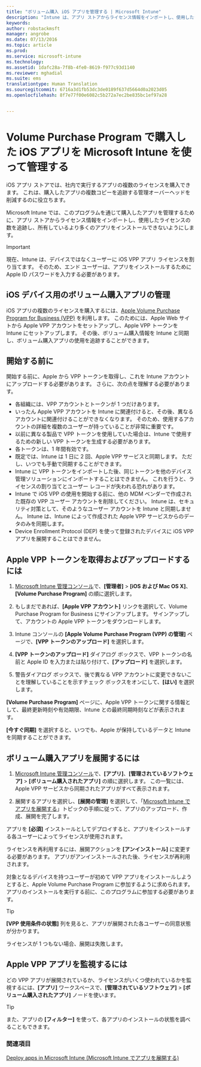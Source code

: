 ```yaml
---
title: "ボリューム購入 iOS アプリを管理する | Microsoft Intune"
description: "Intune は、アプリ ストアからライセンス情報をインポートし、使用したライセンスの数を追跡し、所有しているより多くのアプリをインストールできないようにすることで、Apple からボリューム購入したアプリを管理するために使用します。"
keywords: 
author: robstackmsft
manager: angrobe
ms.date: 07/13/2016
ms.topic: article
ms.prod: 
ms.service: microsoft-intune
ms.technology: 
ms.assetid: 1dafc28a-7f8b-4fe0-8619-f977c93d1140
ms.reviewer: mghadial
ms.suite: ems
translationtype: Human Translation
ms.sourcegitcommit: 6716a3d1fb53dc3de0189f637d5664d0a2023d05
ms.openlocfilehash: 8f7e77f00e6082c5b272a7ec2be835bc1ef97a28


---
```


# Volume Purchase Program で購入した iOS アプリを Microsoft Intune を使って管理する
iOS アプリ ストアでは、社内で実行するアプリの複数のライセンスを購入できます。 これは、購入したアプリの複数コピーを追跡する管理オーバーヘッドを削減するのに役立ちます。

Microsoft Intune では、このプログラムを通じて購入したアプリを管理するために、アプリ ストアからライセンス情報をインポートし、使用したライセンスの数を追跡し、所有しているより多くのアプリをインストールできないようにします。

> [!Important]
> 現在、Intune は、デバイスではなくユーザーに iOS VPP アプリ ライセンスを割り当てます。 そのため、エンド ユーザーは、アプリをインストールするために Apple ID パスワードを入力する必要があります。

## iOS デバイス用のボリューム購入アプリの管理
iOS アプリの複数のライセンスを購入するには、[Apple Volume Purchase Program for Business (VPP)](http://www.apple.com/business/vpp/) を利用します。 このためには、Apple Web サイトから Apple VPP アカウントをセットアップし、Apple VPP トークンを Intune にセットアップします。  その後、ボリューム購入情報を Intune と同期し、ボリューム購入アプリの使用を追跡することができます。

## 開始する前に
開始する前に、Apple から VPP トークンを取得し、これを Intune アカウントにアップロードする必要があります。 さらに、次の点を理解する必要があります。

* 各組織には、VPP アカウントとトークンが 1 つだけあります。
* いったん Apple VPP アカウントを Intune に関連付けると、その後、異なるアカウントに関連付けることができなくなります。 そのため、使用するアカウントの詳細を複数のユーザーが持っていることが非常に重要です。
* 以前に異なる製品で VPP トークンを使用していた場合は、Intune で使用するための新しい VPP トークンを生成する必要があります。
* 各トークンは、1 年間有効です。
* 既定では、Intune は 1 日に 2 回、Apple VPP サービスと同期します。 ただし、いつでも手動で同期することができます。
* Intune に VPP トークンをインポートした後、同じトークンを他のデバイス管理ソリューションにインポートすることはできません。 これを行うと、ライセンスの割り当てとユーザー レコードが失われる恐れがあります。
* Intune で iOS VPP の使用を開始する前に、他の MDM ベンダーで作成された既存の VPP ユーザー アカウントを削除してください。 Intune は、セキュリティ対策として、そのようなユーザー アカウントを Intune と同期しません。 Intune は、Intune によって作成された Apple VPP サービスからのデータのみを同期します。 
* Device Enrollment Protocol (DEP) を使って登録されたデバイスに iOS VPP アプリを展開することはできません。

## Apple VPP トークンを取得およびアップロードするには

1.  [Microsoft Intune 管理コンソール](https://manage.microsoft.com)で、**[管理者]** &gt; **[iOS および Mac OS X]**、**[Volume Purchase Program]** の順に選択します。

2.  もしまだであれば、**[Apple VPP アカウント]** リンクを選択して、Volume Purchase Program for Business にサインアップします。 サインアップして、アカウントの Apple VPP トークンをダウンロードします。

3.  Intune コンソールの **[Apple Volume Purchase Program (VPP) の管理]** ページで、**[VPP トークンのアップロード]** を選択します。

4.  **[VPP トークンのアップロード]** ダイアログ ボックスで、VPP トークンの名前と Apple ID を入力または貼り付けて、**[アップロード]** を選択します。

5.  警告ダイアログ ボックスで、後で異なる VPP アカウントに変更できないことを理解していることを示すチェック ボックスをオンにして、**[はい]** を選択します。

**[Volume Purchase Program]** ページに、Apple VPP トークンに関する情報として、最終更新時刻や有効期限、Intune との最終同期時刻などが表示されます。

**[今すぐ同期]** を選択すると、いつでも、Apple が保持しているデータと Intune を同期することができます。

## ボリューム購入アプリを展開するには

1.  [Microsoft Intune 管理コンソール](https://manage.microsoft.com)で、**[アプリ]**、**[管理されているソフトウェア]** &gt; **[ボリューム購入されたアプリ]** の順に選択します。 この一覧には、Apple VPP サービスから同期されたアプリがすべて表示されます。

2.  展開するアプリを選択し、**[展開の管理]** を選択して、「[Microsoft Intune でアプリを展開する](deploy-apps-in-microsoft-intune.md)」トピックの手順に従って、アプリのアップロード、作成、展開を完了します。

アプリを **[必須]** インストールとしてデプロイすると、アプリをインストールする各ユーザーによってライセンスが使用されます。

ライセンスを再利用するには、展開アクションを **[アンインストール]** に変更する必要があります。 アプリがアンインストールされた後、ライセンスが再利用されます。

対象となるデバイスを持つユーザーが初めて VPP アプリをインストールしようとすると、Apple Volume Purchase Program に参加するように求められます。 アプリのインストールを実行する前に、このプログラムに参加する必要があります。

> [!TIP]
> **[VPP 使用条件の状態]** 列を見ると、アプリが展開された各ユーザーの同意状態が分かります。

ライセンスが 1 つもない場合、展開は失敗します。

## Apple VPP アプリを監視するには
どの VPP アプリが展開されているか、ライセンスがいくつ使われているかを監視するには、**[アプリ]** ワークスペースで、**[管理されているソフトウェア]** &gt; **[ボリューム購入されたアプリ]** ノードを使います。

> [!TIP]
> また、アプリの **[フィルター]** を使って、各アプリのインストールの状態を調べることもできます。

### 関連項目
[Deploy apps in Microsoft Intune (Microsoft Intune でアプリを展開する)](deploy-apps-in-microsoft-intune.md)




<!--HONumber=Jul16_HO4-->


